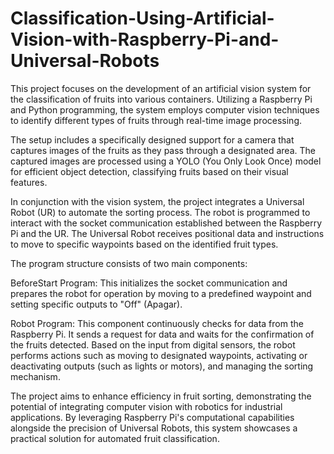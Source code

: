 # Classification-Using-Artificial-Vision-with-Raspberry-Pi-and-Universal-Robots
This project focuses on the development of an artificial vision system for the classification of fruits into various containers. Utilizing a Raspberry Pi and Python programming, the system employs computer vision techniques to identify different types of fruits through real-time image processing.

The setup includes a specifically designed support for a camera that captures images of the fruits as they pass through a designated area. The captured images are processed using a YOLO (You Only Look Once) model for efficient object detection, classifying fruits based on their visual features.

In conjunction with the vision system, the project integrates a Universal Robot (UR) to automate the sorting process. The robot is programmed to interact with the socket communication established between the Raspberry Pi and the UR. The Universal Robot receives positional data and instructions to move to specific waypoints based on the identified fruit types.

The program structure consists of two main components:

BeforeStart Program: This initializes the socket communication and prepares the robot for operation by moving to a predefined waypoint and setting specific outputs to "Off" (Apagar).

Robot Program: This component continuously checks for data from the Raspberry Pi. It sends a request for data and waits for the confirmation of the fruits detected. Based on the input from digital sensors, the robot performs actions such as moving to designated waypoints, activating or deactivating outputs (such as lights or motors), and managing the sorting mechanism.

The project aims to enhance efficiency in fruit sorting, demonstrating the potential of integrating computer vision with robotics for industrial applications. By leveraging Raspberry Pi's computational capabilities alongside the precision of Universal Robots, this system showcases a practical solution for automated fruit classification.


